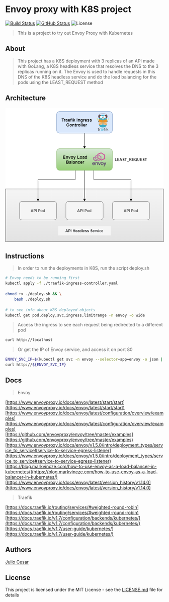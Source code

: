 # Envoy proxy with K8S project

[![Build Status](https://travis-ci.org/julio-cesar-development/envoy-proxy-k8s-project.svg)](https://travis-ci.org/julio-cesar-development/envoy-proxy-k8s-project)
[![GitHub Status](https://badgen.net/github/status/julio-cesar-development/envoy-proxy-k8s-project)](https://github.com/julio-cesar-development/envoy-proxy-k8s-project)
![License](https://badgen.net/badge/license/MIT/blue)

> This is a project to try out Envoy Proxy with Kubernetes

## About

> This project has a K8S deployment with 3 replicas of an API made with GoLang, a K8S headless service that resolves the DNS to the 3 replicas running on it.
> The Envoy is used to handle requests in this DNS of the K8S headless service and do the load balancing for the pods using the LEAST_REQUEST method

## Architecture

![Architecture](https://raw.githubusercontent.com/julio-cesar-development/envoy-proxy-k8s-project/master/envoy.png)

## Instructions

> In order to run the deployments in K8S, run the script deploy.sh

```bash
# Envoy needs to be running first
kubectl apply -f ./traefik-ingress-controller.yaml

chmod +x ./deploy.sh && \
    bash ./deploy.sh

# to see info about K8S deployed objects
kubectl get pod,deploy,svc,ingress,limitrange -n envoy -o wide
```

> Access the ingress to see each request being redirected to a different pod

```bash
curl http://localhost
```

> Or get the IP of Envoy service, and access it on port 80

```bash
ENVOY_SVC_IP=$(kubectl get svc -n envoy --selector=app=envoy -o json | jq -r '.items[].spec.clusterIP')
curl http://${ENVOY_SVC_IP}
```

## Docs

> Envoy

[https://www.envoyproxy.io/docs/envoy/latest/start/start](https://www.envoyproxy.io/docs/envoy/latest/start/start)<br>
[https://www.envoyproxy.io/docs/envoy/latest/configuration/overview/examples](https://www.envoyproxy.io/docs/envoy/latest/configuration/overview/examples)<br>
[https://github.com/envoyproxy/envoy/tree/master/examples](https://github.com/envoyproxy/envoy/tree/master/examples)<br>
[https://www.envoyproxy.io/docs/envoy/v1.5.0/intro/deployment_types/service_to_service#service-to-service-egress-listener](https://www.envoyproxy.io/docs/envoy/v1.5.0/intro/deployment_types/service_to_service#service-to-service-egress-listener)<br>
[https://blog.markvincze.com/how-to-use-envoy-as-a-load-balancer-in-kubernetes/](https://blog.markvincze.com/how-to-use-envoy-as-a-load-balancer-in-kubernetes/)<br>
[https://www.envoyproxy.io/docs/envoy/latest/version_history/v1.14.0](https://www.envoyproxy.io/docs/envoy/latest/version_history/v1.14.0)<br>

> Traefik

[https://docs.traefik.io/routing/services/#weighted-round-robin](https://docs.traefik.io/routing/services/#weighted-round-robin)<br>
[https://docs.traefik.io/v1.7/configuration/backends/kubernetes/](https://docs.traefik.io/v1.7/configuration/backends/kubernetes/)<br>
[https://docs.traefik.io/v1.7/user-guide/kubernetes/](https://docs.traefik.io/v1.7/user-guide/kubernetes/)<br>

## Authors

[Julio Cesar](https://github.com/julio-cesar-development)

## License

This project is licensed under the MIT License - see the [LICENSE.md](LICENSE.md) file for details

